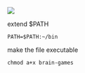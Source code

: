 <a href="https://codeclimate.com/github/vkzhuk/project-lvl1-s312/maintainability"><img src="https://api.codeclimate.com/v1/badges/69eacd9dbaf4fa9faab2/maintainability" /></a>

extend $PATH
```
PATH=$PATH:~/bin
```
make the file executable
```
chmod a+x brain-games
```
